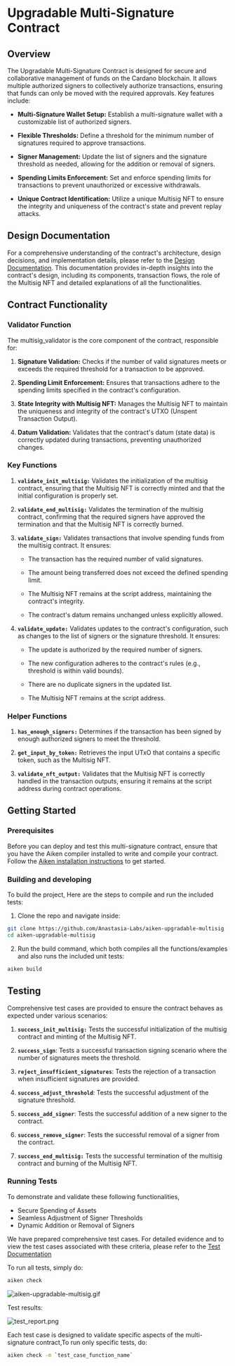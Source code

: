 # Upgradable Multi-Signature Contract

## Overview

The Upgradable Multi-Signature Contract is designed for secure and collaborative management of funds on the Cardano blockchain. It allows multiple authorized signers to collectively authorize transactions, ensuring that funds can only be moved with the required approvals. Key features include:

- **Multi-Signature Wallet Setup:** Establish a multi-signature wallet with a customizable list of authorized signers.

- **Flexible Thresholds:** Define a threshold for the minimum number of signatures required to approve transactions.

- **Signer Management:** Update the list of signers and the signature threshold as needed, allowing for the addition or removal of signers.

- **Spending Limits Enforcement:** Set and enforce spending limits for transactions to prevent unauthorized or excessive withdrawals.

- **Unique Contract Identification:** Utilize a unique Multisig NFT to ensure the integrity and uniqueness of the contract's state and prevent replay attacks.

## Design Documentation

For a comprehensive understanding of the contract's architecture, design
decisions, and implementation details, please refer to the
[Design Documentation](/docs/design-specs/upgradable-multi-sig.pdf). This
documentation provides in-depth insights into the contract's design, including
its components, transaction flows, the role of the Multisig NFT and detailed explanations of all the functionalities.

## Contract Functionality

### Validator Function

The multisig_validator is the core component of the contract, responsible for:

1. **Signature Validation:** Checks if the number of valid signatures meets or exceeds the required threshold for a transaction to be approved.

2. **Spending Limit Enforcement:** Ensures that transactions adhere to the spending limits specified in the contract's configuration.
3. **State Integrity with Multisig NFT:** Manages the Multisig NFT to maintain the uniqueness and integrity of the contract's UTXO (Unspent Transaction Output).
4. **Datum Validation:** Validates that the contract's datum (state data) is correctly updated during transactions, preventing unauthorized changes.

### Key Functions

1. **`validate_init_multisig:`** Validates the initialization of the multisig contract, ensuring that the Multisig NFT is correctly minted and that the initial configuration is properly set.

2. **`validate_end_multisig:`** Validates the termination of the multisig contract, confirming that the required signers have approved the termination and that the Multisig NFT is correctly burned.

3. **`validate_sign:`** Validates transactions that involve spending funds from the multisig contract. It ensures:

   - The transaction has the required number of valid signatures.

   - The amount being transferred does not exceed the defined spending limit.
   - The Multisig NFT remains at the script address, maintaining the contract's integrity.
   - The contract's datum remains unchanged unless explicitly allowed.

4. **`validate_update:`** Validates updates to the contract's configuration, such as changes to the list of signers or the signature threshold. It ensures:

   - The update is authorized by the required number of signers.

   - The new configuration adheres to the contract's rules (e.g., threshold is within valid bounds).
   - There are no duplicate signers in the updated list.
   - The Multisig NFT remains at the script address.

### Helper Functions

1. **`has_enough_signers:`** Determines if the transaction has been signed by enough authorized signers to meet the threshold.

2. **`get_input_by_token:`** Retrieves the input UTxO that contains a specific token, such as the Multisig NFT.

3. **`validate_nft_output:`** Validates that the Multisig NFT is correctly handled in the transaction outputs, ensuring it remains at the script address during contract operations.

## Getting Started

### Prerequisites

Before you can deploy and test this multi-signature contract, ensure that you
have the Aiken compiler installed to write and compile your contract. Follow the
[Aiken installation instructions](https://aiken-lang.org/installation-instructions)
to get started.

### Building and developing

To build the project, Here are the steps to compile and run the included tests:

1. Clone the repo and navigate inside:

```bash
git clone https://github.com/Anastasia-Labs/aiken-upgradable-multisig
cd aiken-upgradable-multisig
```

2. Run the build command, which both compiles all the functions/examples and
   also runs the included unit tests:

```sh
aiken build
```

## Testing

Comprehensive test cases are provided to ensure the contract behaves as expected under various scenarios:

1. **`success_init_multisig:`** Tests the successful initialization of the multisig contract and minting of the Multisig NFT.

2. **`success_sign`**: Tests a successful transaction signing scenario where the
   number of signatures meets the threshold.
3. **`reject_insufficient_signatures`**: Tests the rejection of a transaction
   when insufficient signatures are provided.
4. **`success_adjust_threshold`**: Tests the successful adjustment of the
   signature threshold.
5. **`success_add_signer`**: Tests the successful addition of a new signer to
   the contract.
6. **`success_remove_signer`**: Tests the successful removal of a signer from
   the contract.
7. **`success_end_multisig:`** Tests the successful termination of the multisig contract and burning of the Multisig NFT.


### Running Tests

To demonstrate and validate these following functionalities,

- Secure Spending of Assets
- Seamless Adjustment of Signer Thresholds
- Dynamic Addition or Removal of Signers

We have prepared comprehensive test cases. For detailed evidence and to view the
test cases associated with these criteria, please refer to the
[Test Documentation](/lib/upgradable-multisig/tests)

To run all tests, simply do:

```sh
aiken check
```

![aiken-upgradable-multisig.gif](/assets/images/aiken-upgradable-multisig.gif)

Test results:

![test_report.png](/assets/images/test_report.png)

Each test case is designed to validate specific aspects of the multi-signature
contract,To run only specific tests, do:

```sh
aiken check -m `test_case_function_name`
```
